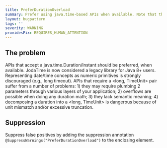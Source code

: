 ```yaml
---
title: PreferDurationOverload
summary: Prefer using java.time-based APIs when available. Note that this checker does not and cannot guarantee that the overloads have equivalent semantics, but that is generally the case with overloaded methods.
layout: bugpattern
tags: ''
severity: WARNING
providesFix: REQUIRES_HUMAN_ATTENTION
---
```


<!--
*** AUTO-GENERATED, DO NOT MODIFY ***
To make changes, edit the @BugPattern annotation or the explanation in docs/bugpattern.
-->

## The problem
APIs that accept a java.time.Duration/Instant should be preferred, when available. JodaTime is now considered a legacy library for Java 8+ users. Representing date/time concepts as numeric primitives is strongly discouraged (e.g., long timeout). APIs that require a <long, TimeUnit> pair suffer from a number of problems: 1) they may require plumbing 2 parameters through various layers of your application; 2) overflows are possible when doing any duration math; 3) they lack semantic meaning; 4) decomposing a duration into a <long, TimeUnit> is dangerous because of unit mismatch and/or excessive truncation.

## Suppression
Suppress false positives by adding the suppression annotation `@SuppressWarnings("PreferDurationOverload")` to the enclosing element.
